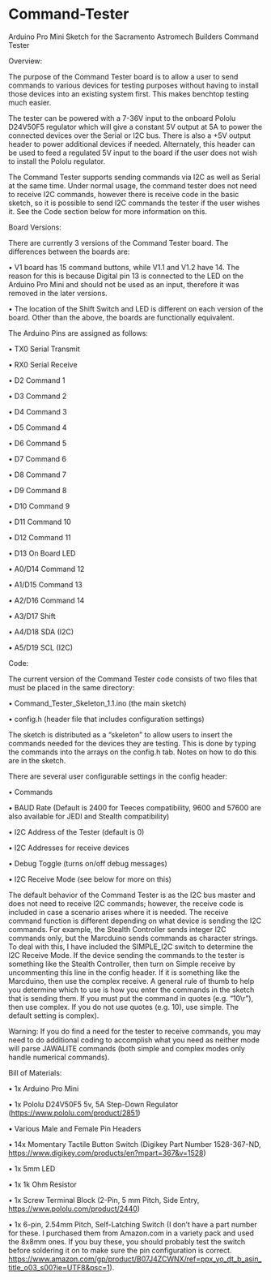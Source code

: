 # Command-Tester
Arduino Pro Mini Sketch for the Sacramento Astromech Builders Command Tester

Overview:

The purpose of the Command Tester board is to allow a user to send commands to various devices for testing purposes without having to install those devices into an existing system first.  This makes benchtop testing much easier.

The tester can be powered with a 7-36V input to the onboard Pololu D24V50F5 regulator which will give a constant 5V output at 5A to power the connected devices over the Serial or I2C bus.  There is also a +5V output header to power additional devices if needed.  Alternately, this header can be used to feed a regulated 5V input to the board if the user does not wish to install the Pololu regulator.

The Command Tester supports sending commands via I2C as well as Serial at the same time.  Under normal usage, the command tester does not need to receive I2C commands, however there is receive code in the basic sketch, so it is possible to send I2C commands the tester if the user wishes it.  See the Code section below for more information on this.

Board Versions:

There are currently 3 versions of the Command Tester board.  The differences between the boards are:

•	V1 board has 15 command buttons, while V1.1 and V1.2 have 14.  The reason for this is because Digital pin 13 is connected to the LED on the Arduino Pro Mini and should not be used as an input, therefore it was removed in the later versions.

•	The location of the Shift Switch and LED is different on each version of the board.
Other than the above, the boards are functionally equivalent.

The Arduino Pins are assigned as follows:

•	TX0		Serial Transmit

•	RX0		Serial Receive

•	D2		Command 1

•	D3		Command 2

•	D4		Command 3

•	D5		Command 4

•	D6		Command 5

•	D7		Command 6

•	D8		Command 7

•	D9		Command 8

•	D10		Command 9

•	D11		Command 10

•	D12		Command 11

•	D13		On Board LED

•	A0/D14	Command 12

•	A1/D15	Command 13

•	A2/D16	Command 14

•	A3/D17	Shift

•	A4/D18	SDA (I2C)

•	A5/D19	SCL (I2C)		

Code:

The current version of the Command Tester code consists of two files that must be placed in the same directory:

•	Command_Tester_Skeleton_1.1.ino (the main sketch)

•	config.h (header file that includes configuration settings)

The sketch is distributed as a “skeleton” to allow users to insert the commands needed for the devices they are testing.  This is done by typing the commands into the arrays on the config.h tab.  Notes on how to do this are in the sketch.

There are several user configurable settings in the config header:

•	Commands

•	BAUD Rate (Default is 2400 for Teeces compatibility, 9600 and 57600 are also available for JEDI and Stealth compatibility)

•	I2C Address of the Tester (default is 0)

•	I2C Addresses for receive devices

•	Debug Toggle (turns on/off debug messages)

•	I2C Receive Mode (see below for more on this)

The default behavior of the Command Tester is as the I2C bus master and does not need to receive I2C commands; however, the receive code is included in case a scenario arises where it is needed.  The receive command function is different depending on what device is sending the I2C commands. For example, the Stealth Controller sends integer I2C commands only, but the Marcduino sends commands as character strings.  To deal with this, I have included the SIMPLE_I2C switch to determine the I2C Receive Mode.  If the device sending the commands to the tester is something like the Stealth Controller, then turn on Simple receive by uncommenting this line in the config header.  If it is something like the Marcduino, then use the complex receive.  A general rule of thumb to help you determine which to use is how you enter the commands in the sketch that is sending them.  If you must put the command in quotes (e.g. “10\r”), then use complex.  If you do not use quotes (e.g. 10), use simple.  The default setting is complex). 

Warning:  If you do find a need for the tester to receive commands, you may need to do additional coding to accomplish what you need as neither mode will parse JAWALITE commands (both simple and complex modes only handle numerical commands).

Bill of Materials:

•	1x Arduino Pro Mini

•	1x Pololu D24V50F5 5v, 5A Step-Down Regulator (https://www.pololu.com/product/2851)

•	Various Male and Female Pin Headers

•	14x Momentary Tactile Button Switch (Digikey Part Number 1528-367-ND, https://www.digikey.com/products/en?mpart=367&v=1528)

•	1x 5mm LED

•	1x 1k Ohm Resistor

•	1x Screw Terminal Block (2-Pin, 5 mm Pitch, Side Entry, https://www.pololu.com/product/2440)

•	1x 6-pin, 2.54mm Pitch, Self-Latching Switch (I don’t have a part number for these. I purchased them from Amazon.com in a variety pack and used the 8x8mm ones. If you buy these, you should probably test the switch before soldering it on to make sure the pin configuration is correct. https://www.amazon.com/gp/product/B07J4ZCWNX/ref=ppx_yo_dt_b_asin_title_o03_s00?ie=UTF8&psc=1).
 
